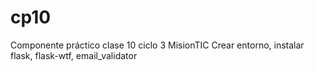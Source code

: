 # cp10
Componente práctico clase 10 ciclo 3 MisionTIC
Crear entorno, instalar flask, flask-wtf, email_validator
